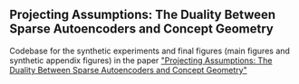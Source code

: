 ## Projecting Assumptions: The Duality Between Sparse Autoencoders and Concept Geometry

Codebase for the synthetic experiments and final figures (main figures and synthetic appendix figures) in the paper ["Projecting Assumptions: The Duality Between Sparse Autoencoders and Concept Geometry"](https://arxiv.org/abs/2503.01822)
